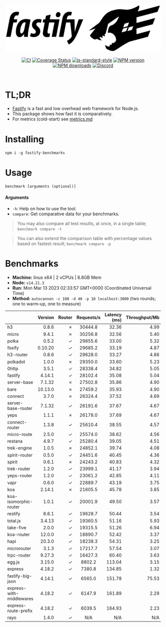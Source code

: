 <div align="center">
  <img src="https://github.com/fastify/graphics/raw/HEAD/fastify-landscape-outlined.svg" width="650" height="auto"/>
</div>

<div align="center">

[![CI](https://github.com/fastify/fastify/workflows/ci/badge.svg)](https://github.com/fastify/fastify/actions/workflows/ci.yml)
[![Coverage Status](https://coveralls.io/repos/github/fastify/fastify/badge.svg?branch=master)](https://coveralls.io/github/fastify/fastify?branch=master)
[![js-standard-style](https://img.shields.io/badge/code%20style-standard-brightgreen.svg?style=flat)](http://standardjs.com/)
[![NPM version](https://img.shields.io/npm/v/fastify.svg?style=flat)](https://www.npmjs.com/package/fastify)
[![NPM downloads](https://img.shields.io/npm/dm/fastify.svg?style=flat)](https://www.npmjs.com/package/fastify) [![Discord](https://img.shields.io/discord/725613461949906985)](https://discord.gg/fastify)

</div>
<br />

# TL;DR

* [Fastify](https://github.com/fastify/fastify) is a fast and low overhead web framework for Node.js.
* This package shows how fast it is comparatively.
* For metrics (cold-start) see [metrics.md](./METRICS.md)

# Installing

```
npm i -g fastify-benchmarks
```

# Usage

```
benchmark [arguments (optional)]
```

#### Arguments

* `-h`: Help on how to use the tool.
* `compare`: Get comparative data for your benchmarks.

> You may also compare all test results, at once, in a single table; `benchmark compare -t`

> You can also extend the comparison table with percentage values based on fastest result; `benchmark compare -p`
# Benchmarks

* __Machine:__ linux x64 | 2 vCPUs | 6.8GB Mem
* __Node:__ `v14.21.3`
* __Run:__ Mon Mar 13 2023 02:33:57 GMT+0000 (Coordinated Universal Time)
* __Method:__ `autocannon -c 100 -d 40 -p 10 localhost:3000` (two rounds; one to warm-up, one to measure)

|                          | Version | Router | Requests/s | Latency (ms) | Throughput/Mb |
| :--                      | --:     | --:    | :-:        | --:          | --:           |
| h3                       | 0.8.6   | ✗      | 30444.8    | 32.36        | 4.99          |
| micro                    | 9.4.1   | ✗      | 30256.8    | 32.56        | 5.40          |
| polka                    | 0.5.2   | ✓      | 29855.6    | 33.00        | 5.32          |
| foxify                   | 0.10.20 | ✓      | 29685.2    | 33.19        | 4.87          |
| h3-router                | 0.8.6   | ✓      | 29628.0    | 33.27        | 4.86          |
| polkadot                 | 1.0.0   | ✗      | 29350.0    | 33.60        | 5.23          |
| 0http                    | 3.5.1   | ✓      | 28338.4    | 34.82        | 5.05          |
| fastify                  | 4.14.1  | ✓      | 28102.4    | 35.08        | 5.04          |
| server-base              | 7.1.32  | ✗      | 27502.8    | 35.86        | 4.90          |
| bare                     | 10.13.0 | ✗      | 27459.2    | 35.93        | 4.90          |
| connect                  | 3.7.0   | ✗      | 26324.4    | 37.52        | 4.69          |
| server-base-router       | 7.1.32  | ✓      | 26191.6    | 37.67        | 4.67          |
| yeps                     | 1.1.1   | ✗      | 26178.0    | 37.69        | 4.67          |
| connect-router           | 1.3.8   | ✓      | 25610.4    | 38.55        | 4.57          |
| micro-route              | 2.5.0   | ✓      | 25574.0    | 38.62        | 4.56          |
| restana                  | 4.9.7   | ✓      | 25280.4    | 39.05        | 4.51          |
| trek-engine              | 1.0.5   | ✗      | 24852.1    | 39.74        | 4.08          |
| spirit-router            | 0.5.0   | ✓      | 24451.6    | 40.45        | 4.36          |
| spirit                   | 0.6.1   | ✗      | 24243.2    | 40.83        | 4.32          |
| trek-router              | 1.2.0   | ✓      | 23999.1    | 41.17        | 3.94          |
| yeps-router              | 1.2.0   | ✓      | 23061.2    | 42.85        | 4.11          |
| vapr                     | 0.6.0   | ✓      | 22889.7    | 43.19        | 3.75          |
| koa                      | 2.14.1  | ✗      | 21605.5    | 45.78        | 3.85          |
| koa-isomorphic-router    | 1.0.1   | ✓      | 20001.9    | 49.50        | 3.57          |
| restify                  | 8.6.1   | ✓      | 19628.7    | 50.44        | 3.54          |
| total.js                 | 3.4.13  | ✓      | 19360.5    | 51.16        | 5.93          |
| take-five                | 2.0.0   | ✓      | 19315.5    | 51.26        | 6.94          |
| koa-router               | 12.0.0  | ✓      | 18890.7    | 52.42        | 3.37          |
| hapi                     | 20.3.0  | ✓      | 18238.3    | 54.31        | 3.25          |
| microrouter              | 3.1.3   | ✓      | 17217.7    | 57.54        | 3.07          |
| trpc-router              | 9.27.3  | ✓      | 16427.3    | 60.40        | 3.63          |
| egg.js                   | 3.15.0  | ✓      | 8802.2     | 113.04       | 3.15          |
| express                  | 4.18.2  | ✓      | 7380.8     | 134.85       | 1.32          |
| fastify-big-json         | 4.14.1  | ✓      | 6565.0     | 151.78       | 75.53         |
| express-with-middlewares | 4.18.2  | ✓      | 6147.9     | 161.89       | 2.29          |
| express-route-prefix     | 4.18.2  | ✓      | 6039.5     | 164.93       | 2.23          |
| rayo                     | 1.4.0   | ✓      | N/A        | N/A          | N/A           |
